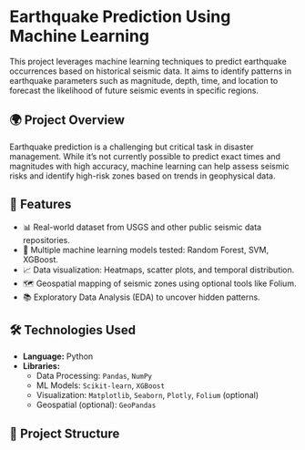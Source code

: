 # Earthquake Prediction Using Machine Learning

This project leverages machine learning techniques to predict earthquake occurrences based on historical seismic data. It aims to identify patterns in earthquake parameters such as magnitude, depth, time, and location to forecast the likelihood of future seismic events in specific regions.

## 🌍 Project Overview

Earthquake prediction is a challenging but critical task in disaster management. While it’s not currently possible to predict exact times and magnitudes with high accuracy, machine learning can help assess seismic risks and identify high-risk zones based on trends in geophysical data.

## 🚀 Features

- 📊 Real-world dataset from USGS and other public seismic data repositories.
- 🧠 Multiple machine learning models tested: Random Forest, SVM, XGBoost.
- 📈 Data visualization: Heatmaps, scatter plots, and temporal distribution.
- 🗺️ Geospatial mapping of seismic zones using optional tools like Folium.
- 📚 Exploratory Data Analysis (EDA) to uncover hidden patterns.

## 🛠️ Technologies Used

- **Language:** Python
- **Libraries:** 
  - Data Processing: `Pandas`, `NumPy`
  - ML Models: `Scikit-learn`, `XGBoost`
  - Visualization: `Matplotlib`, `Seaborn`, `Plotly`, `Folium` (optional)
  - Geospatial (optional): `GeoPandas`

## 📂 Project Structure

